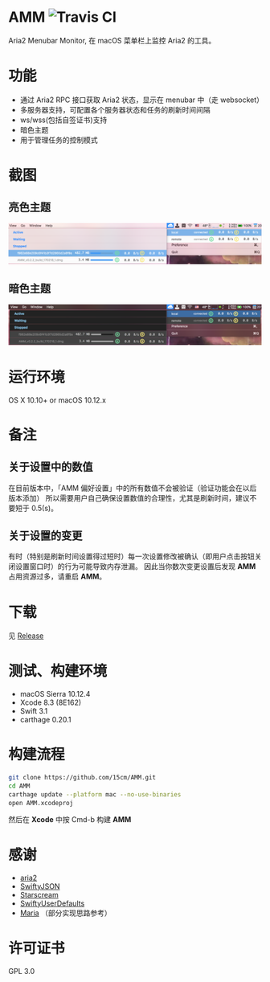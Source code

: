 # AMM ![Travis CI](https://travis-ci.org/15cm/AMM.svg?branch=master)
Aria2 Menubar Monitor,  在 macOS 菜单栏上监控 Aria2 的工具。

# 功能
- 通过 Aria2 RPC 接口获取 Aria2 状态，显示在 menubar 中（走 websocket）
- 多服务器支持，可配置各个服务器状态和任务的刷新时间间隔
- ws/wss(包括自签证书)支持
- 暗色主题
- 用于管理任务的控制模式

# 截图
## 亮色主题
![Screenshot Light](./screenshots/screenshot.png)

## 暗色主题
![Screenshot Dark](./screenshots/screenshot-dark.png)

# 运行环境
OS X 10.10+ or macOS 10.12.x

# 备注
## 关于设置中的数值
在目前版本中，「AMM 偏好设置」中的所有数值不会被验证（验证功能会在以后版本添加）
所以需要用户自己确保设置数值的合理性，尤其是刷新时间，建议不要短于 0.5(s)。

## 关于设置的变更
有时（特别是刷新时间设置得过短时）每一次设置修改被确认（即用户点击按钮关闭设置窗口时）的行为可能导致内存泄漏。
因此当你数次变更设置后发现 **AMM** 占用资源过多，请重启 **AMM**。

# 下载
见 [Release](https://github.com/15cm/AMM/releases)

# 测试、构建环境
- macOS Sierra 10.12.4
- Xcode 8.3 (8E162)
- Swift 3.1
- carthage 0.20.1

# 构建流程
``` sh
git clone https://github.com/15cm/AMM.git
cd AMM
carthage update --platform mac --no-use-binaries
open AMM.xcodeproj
```

然后在 **Xcode** 中按 Cmd-b 构建 **AMM**

# 感谢
- [aria2](https://github.com/aria2/aria2) 
- [SwiftyJSON](https://github.com/SwiftyJSON/SwiftyJSON)
- [Starscream](https://github.com/daltoniam/Starscream)
- [SwiftyUserDefaults](https://github.com/radex/SwiftyUserDefaults)
- [Maria](https://github.com/ShinCurry/Maria) （部分实现思路参考）

# 许可证书
GPL 3.0
